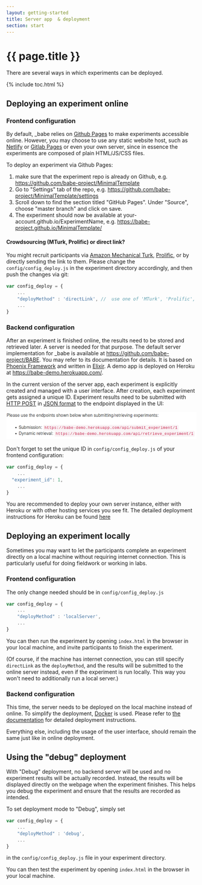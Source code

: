 ```yaml
---
layout: getting-started
title: Server app  & deployment
section: start
---
```


# {{ page.title }}

There are several ways in which experiments can be deployed.

{% include toc.html %}

## Deploying an experiment online

### Frontend configuration

By default, _babe relies on [Github Pages](https://pages.github.com/) to make experiments accessible online. However, you may choose to use any static website host, such as [Netlify](https://www.netlify.com/) or [Gitlab Pages](https://about.gitlab.com/features/pages/) or even your own server, since in essence the experiments are composed of plain HTML/JS/CSS files.

To deploy an experiment via Github Pages:
1. make sure that the experiment repo is already on Github, e.g. https://github.com/babe-project/MinimalTemplate
2. Go to "Settings" tab of the repo, e.g. https://github.com/babe-project/MinimalTemplate/settings
3. Scroll down to find the section titled "GitHub Pages". Under "Source", choose "master branch" and click on save.
4. The experiment should now be available at your-account.github.io/ExperimentName, e.g. https://babe-project.github.io/MinimalTemplate/

<!--- Make sure that the entry point of the experiment is named `index.html`. Otherwise Github Pages will not be able to serve the experiment correctly. -->

#### Crowdsourcing (MTurk, Prolific) or direct link?
You might recruit participants via [Amazon Mechanical Turk](https://www.mturk.com/), [Prolific](https://www.prolific.ac/), or by directly sending the link to them. Please change the `config/config_deploy.js` in the experiment directory accordingly, and then push the changes via git:

```javascript
var config_deploy = {
	...
	"deployMethod" : 'directLink', //  use one of 'MTurk', 'Prolific', 'directLink'
	...
}
```

### Backend configuration
After an experiment is finished online, the results need to be stored and retrieved later. A server is needed for that purpose. The default server implementation for _babe is available at https://github.com/babe-project/BABE. You may refer to its documentation for details. It is based on [Phoenix Framework](http://phoenixframework.org/) and written in [Elixir](https://elixir-lang.org/). A demo app is deployed on Heroku at https://babe-demo.herokuapp.com/.

In the current version of the server app, each experiment is explicitly created and managed with a user interface. After creation, each experiment gets assigned a unique ID. Experiment results need to be submitted with [HTTP POST](https://en.wikipedia.org/wiki/HTTP_POST) in [JSON format](https://en.wikipedia.org/wiki/JSON) to the endpoint displayed in the UI:

![Submission UI](../images/submission_ui.png)

Don't forget to set the unique ID in `config/config_deploy.js` of your frontend configuration:

```javascript
var config_deploy = {
	...
  "experiment_id": 1,
	...
}
```

You are recommended to deploy your own server instance, either with Heroku or with other hosting services you see fit. The detailed deployment instructions for Heroku can be found [here](https://babe-project.github.io/babe_site/docs/deployment.html#online-server-deployment-instructions-with-heroku)

## Deploying an experiment locally
Sometimes you may want to let the participants complete an experiment directly on a local machine without requiring internet connection. This is particularly useful for doing fieldwork or working in labs.

### Frontend configuration
The only change needed should be in `config/config_deploy.js`

```javascript
var config_deploy = {
	...
	"deployMethod" : 'localServer',
	...
}
```

You can then run the experiment by opening `index.html` in the browser in your local machine, and invite participants to finish the experiment.

(Of course, if the machine has internet connection, you can still specify `directLink` as the `deployMethod`, and the results will be submitted to the online server instead, even if the experiment is run locally. This way you won't need to additionally run a local server.)

### Backend configuration
This time, the server needs to be deployed on the local machine instead of online. To simplify the deployment, [Docker](https://www.docker.com/) is used. Please refer to [the documentation](https://babe-project.github.io/babe_site/docs/deployment.html#local-server-deployment-instructions-with-docker) for detailed deployment instructions.

Everything else, including the usage of the user interface, should remain the same just like in online deployment.

## Using the "debug" deployment
With "Debug" deployment, no backend server will be used and no experiment results will be actually recorded. Instead, the results will be displayed directly on the webpage when the experiment finishes. This helps you debug the experiment and ensure that the results are recorded as intended.

To set deployment mode to "Debug", simply set

```javascript
var config_deploy = {
	...
	"deployMethod" : 'debug',
	...
}
```

in the `config/config_deploy.js` file in your experiment directory.

You can then test the experiment by opening `index.html` in the browser in your local machine.
